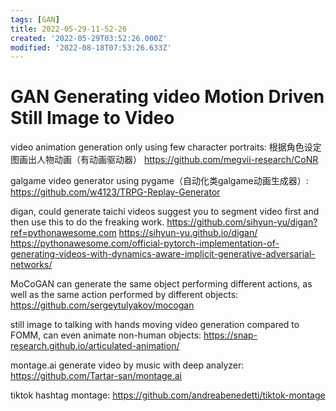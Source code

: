 ```yaml
---
tags: [GAN]
title: 2022-05-29-11-52-26
created: '2022-05-29T03:52:26.000Z'
modified: '2022-08-18T07:53:26.633Z'
---
```


# GAN Generating video Motion Driven Still Image to Video

video animation generation only using few character portraits: 根据角色设定图画出人物动画（有动画驱动器）
https://github.com/megvii-research/CoNR

galgame video generator using pygame（自动化类galgame动画生成器）:
https://github.com/w4123/TRPG-Replay-Generator

digan, could generate taichi videos
suggest you to segment video first and then use this to do the freaking work.
https://github.com/sihyun-yu/digan?ref=pythonawesome.com
https://sihyun-yu.github.io/digan/
https://pythonawesome.com/official-pytorch-implementation-of-generating-videos-with-dynamics-aware-implicit-generative-adversarial-networks/

MoCoGAN can generate the same object performing different actions, as well as the same action performed by different objects:
https://github.com/sergeytulyakov/mocogan

still image to talking with hands moving video generation compared to FOMM, can even animate non-human objects:
https://snap-research.github.io/articulated-animation/

montage.ai generate video by music with deep analyzer:
https://github.com/Tartar-san/montage.ai

tiktok hashtag montage: 
https://github.com/andreabenedetti/tiktok-montage
